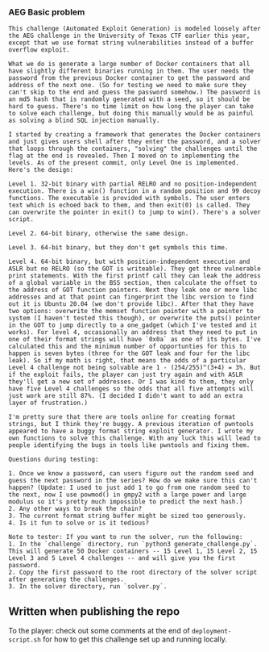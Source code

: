 
### AEG Basic problem

    This challenge (Automated Exploit Generation) is modeled loosely after the AEG challenge in the University of Texas CTF earlier this year, except that we use format string vulnerabilities instead of a buffer overflow exploit. 

    What we do is generate a large number of Docker containers that all have slightly different binaries running in them. The user needs the password from the previous Docker container to get the password and address of the next one. (So for testing we need to make sure they can't skip to the end and guess the password somehow.) The password is an md5 hash that is randomly generated with a seed, so it should be hard to guess. There's no time limit on how long the player can take to solve each challenge, but doing this manually would be as painful as solving a blind SQL injection manually.

    I started by creating a framework that generates the Docker containers and just gives users shell after they enter the password, and a solver that loops through the containers, "solving" the challenges until the flag at the end is revealed. Then I moved on to implementing the levels. As of the present commit, only Level One is implemented. Here's the design:

    Level 1. 32-bit binary with partial RELRO and no position-independent execution. There is a win() function in a random position and 99 decoy functions. The executable is provided with symbols. The user enters text which is echoed back to them, and then exit(0) is called. They can overwrite the pointer in exit() to jump to win(). There's a solver script.

    Level 2. 64-bit binary, otherwise the same design.

    Level 3. 64-bit binary, but they don't get symbols this time.

    Level 4. 64-bit binary, but with position-independent execution and ASLR but no RELRO (so the GOT is writeable). They get three vulnerable print statements. With the first printf call they can leak the address of a global variable in the BSS section, then calculate the offset to the address of GOT function pointers. Next they leak one or more libc addresses and at that point can fingerprint the libc version to find out it is Ubuntu 20.04 (we don't provide libc). After that they have two options: overwrite the memset function pointer with a pointer to system (I haven't tested this though), or overwrite the puts() pointer in the GOT to jump directly to a one_gadget (which I've tested and it works). For level 4, occasionally an address that they need to put in one of their format strings will have `0x0a` as one of its bytes. I've calculated this and the minimum number of opportunties for this to happen is seven bytes (three for the GOT leak and four for the libc leak). So if my math is right, that means the odds of a particular Level 4 challenge not being solvable are 1 - (254/255)^(3+4) = 3%. But if the exploit fails, the player can just try again and with ASLR they'll get a new set of addresses. Or I was kind to them, they only have five Level 4 challenges so the odds that all five attempts will just work are still 87%. (I decided I didn't want to add an extra layer of frustration.) 

    I'm pretty sure that there are tools online for creating format strings, but I think they're buggy. A previous iteration of pwntools appeared to have a buggy format string exploit generator. I wrote my own functions to solve this challenge. With any luck this will lead to people identifying the bugs in tools like pwntools and fixing them.

    Questions during testing:

    1. Once we know a password, can users figure out the random seed and guess the next password in the series? How do we make sure this can't happen? (Update: I used to just add 1 to go from one random seed to the next, now I use powmod() in gmpy2 with a large power and large modulus so it's pretty much impossible to predict the next hash.)
    2. Any other ways to break the chain?
    3. The current format string buffer might be sized too generously. 
    4. Is it fun to solve or is it tedious?

    Note to tester: If you want to run the solver, run the following:
    1. In the `challenge` directory, run `python3 generate_challenge.py`. This will generate 50 Docker containers -- 15 Level 1, 15 Level 2, 15 Level 3 and 5 Level 4 challenges -- and will give you the first password.
    2. Copy the first password to the root directory of the solver script after generating the challenges.
    3. In the solver directory, run `solver.py`.

## Written when publishing the repo

To the player: check out some comments at the end of `deployment-script.sh` for how to get this challenge set up and running locally. 
